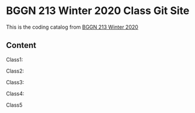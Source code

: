 # BGGN 213 Winter 2020 Class Git Site

This is the coding catalog from [BGGN 213 Winter 2020](https://bioboot.github.io/bggn213_W20/) 

## Content

Class1:

Class2:

Class3:

Class4:

Class5


